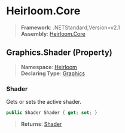# Heirloom.Core

> **Framework**: .NETStandard,Version=v2.1  
> **Assembly**: [Heirloom.Core][0]

## Graphics.Shader (Property)

> **Namespace**: [Heirloom][0]  
> **Declaring Type**: [Graphics][1]

### Shader

Gets or sets the active shader.

```cs
public Shader Shader { get; set; }
```

> **Returns**: [Shader][2]

[0]: ../../../Heirloom.Core.md
[1]: ../Graphics.md
[2]: ../Shader.md
